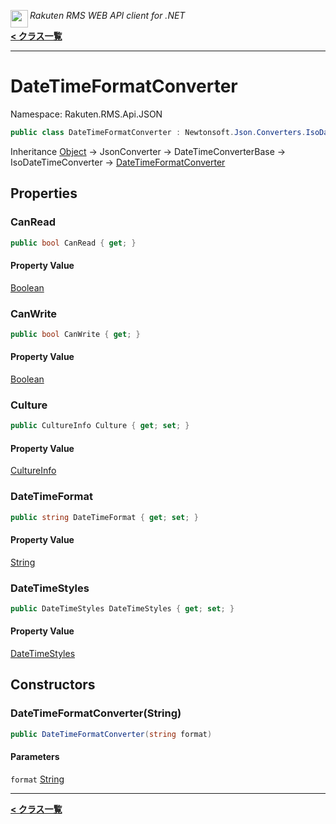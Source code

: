<img align="left" style="height: 2em;" src="https://webservice.rakuten.co.jp/favicon.ico"><em>Rakuten RMS WEB API client for .NET</em>

[**< クラス一覧**](./)
- - -

# DateTimeFormatConverter

Namespace: Rakuten.RMS.Api.JSON

```csharp
public class DateTimeFormatConverter : Newtonsoft.Json.Converters.IsoDateTimeConverter
```

Inheritance [Object](https://docs.microsoft.com/en-us/dotnet/api/system.object) → JsonConverter → DateTimeConverterBase → IsoDateTimeConverter → [DateTimeFormatConverter](./rakuten.rms.api.json.datetimeformatconverter)

## Properties

### <a id="properties-canread"/>**CanRead**

```csharp
public bool CanRead { get; }
```

#### Property Value

[Boolean](https://docs.microsoft.com/en-us/dotnet/api/system.boolean)<br>

### <a id="properties-canwrite"/>**CanWrite**

```csharp
public bool CanWrite { get; }
```

#### Property Value

[Boolean](https://docs.microsoft.com/en-us/dotnet/api/system.boolean)<br>

### <a id="properties-culture"/>**Culture**

```csharp
public CultureInfo Culture { get; set; }
```

#### Property Value

[CultureInfo](https://docs.microsoft.com/en-us/dotnet/api/system.globalization.cultureinfo)<br>

### <a id="properties-datetimeformat"/>**DateTimeFormat**

```csharp
public string DateTimeFormat { get; set; }
```

#### Property Value

[String](https://docs.microsoft.com/en-us/dotnet/api/system.string)<br>

### <a id="properties-datetimestyles"/>**DateTimeStyles**

```csharp
public DateTimeStyles DateTimeStyles { get; set; }
```

#### Property Value

[DateTimeStyles](https://docs.microsoft.com/en-us/dotnet/api/system.globalization.datetimestyles)<br>

## Constructors

### <a id="constructors-.ctor"/>**DateTimeFormatConverter(String)**

```csharp
public DateTimeFormatConverter(string format)
```

#### Parameters

`format` [String](https://docs.microsoft.com/en-us/dotnet/api/system.string)<br>


- - -
[**< クラス一覧**](./)
